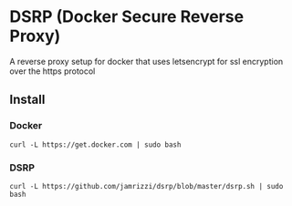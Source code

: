 # DSRP (Docker Secure Reverse Proxy)
A reverse proxy setup for docker that uses letsencrypt for ssl encryption over the https protocol

## Install
### Docker
```
curl -L https://get.docker.com | sudo bash
```
### DSRP
```
curl -L https://github.com/jamrizzi/dsrp/blob/master/dsrp.sh | sudo bash
```
